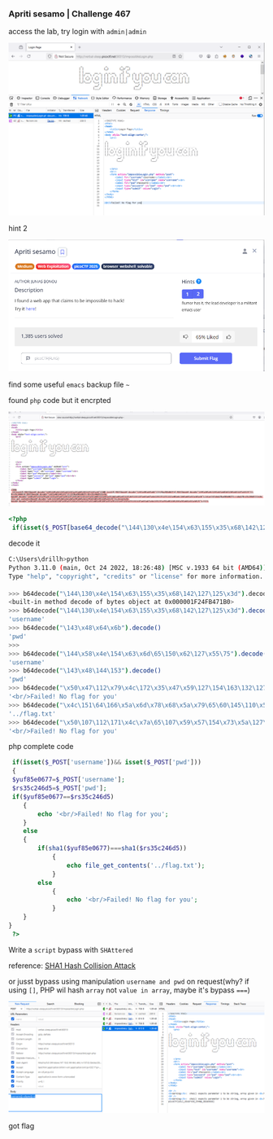 ### Apriti sesamo | Challenge 467

access the lab, try login with `admin|admin`

![alt text](image.png)

hint 2

![alt text](image-1.png)

find some useful `emacs` backup file `~`

found `php` code but it encrpted

![alt text](image-2.png)

```php
<?php
 if(isset($_POST[base64_decode("\144\130\x4e\154\x63\155\x35\x68\142\127\125\x3d")])&& isset($_POST[base64_decode("\143\x48\x64\x6b")])){$yuf85e0677=$_POST[base64_decode("\144\x58\x4e\154\x63\x6d\65\150\x62\127\x55\75")];$rs35c246d5=$_POST[base64_decode("\143\x48\144\153")];if($yuf85e0677==$rs35c246d5){echo base64_decode("\x50\x47\112\x79\x4c\172\x35\x47\x59\127\154\163\132\127\x51\x68\111\x45\x35\166\x49\x47\132\163\131\127\x63\x67\x5a\155\71\171\111\x48\x6c\166\x64\x51\x3d\x3d");}else{if(sha1($yuf85e0677)===sha1($rs35c246d5)){echo file_get_contents(base64_decode("\x4c\151\64\166\x5a\x6d\x78\x68\x5a\x79\65\60\145\110\x51\75"));}else{echo base64_decode("\x50\107\112\171\x4c\x7a\65\107\x59\x57\154\x73\x5a\127\x51\x68\x49\105\x35\x76\111\x47\132\x73\131\127\x63\x67\x5a\155\71\x79\x49\110\154\x76\x64\x51\x3d\75");}}}?>
```

decode it
```bash
C:\Users\drillh>python
Python 3.11.0 (main, Oct 24 2022, 18:26:48) [MSC v.1933 64 bit (AMD64)] on win32
Type "help", "copyright", "credits" or "license" for more information.

>>> b64decode("\144\130\x4e\154\x63\155\x35\x68\142\127\125\x3d").decode
<built-in method decode of bytes object at 0x000001F24FB471B0>
>>> b64decode("\144\130\x4e\154\x63\155\x35\x68\142\127\125\x3d").decode()
'username'
>>> b64decode("\143\x48\x64\x6b").decode()
'pwd'
>>>
>>> b64decode("\144\x58\x4e\154\x63\x6d\65\150\x62\127\x55\75").decode()
'username'
>>> b64decode("\143\x48\144\153").decode()
'pwd'
>>> b64decode("\x50\x47\112\x79\x4c\172\x35\x47\x59\127\154\163\132\127\x51\x68\111\x45\x35\166\x49\x47\132\163\131\127\x63\x67\x5a\155\71\171\111\x48\x6c\166\x64\x51\x3d\x3d").decode()
'<br/>Failed! No flag for you'
>>> b64decode("\x4c\151\64\166\x5a\x6d\x78\x68\x5a\x79\65\60\145\110\x51\75").decode()
'../flag.txt'
>>> b64decode("\x50\107\112\171\x4c\x7a\65\107\x59\x57\154\x73\x5a\127\x51\x68\x49\105\x35\x76\111\x47\132\x73\131\127\x63\x67\x5a\155\71\x79\x49\110\154\x76\x64\x51\x3d\75").decode()
'<br/>Failed! No flag for you'
```
php complete code

```php
 if(isset($_POST['username'])&& isset($_POST['pwd']))
 {
 $yuf85e0677=$_POST['username'];
 $rs35c246d5=$_POST['pwd'];
 if($yuf85e0677==$rs35c246d5)
    {
        echo '<br/>Failed! No flag for you';
    }
    else
    {
        if(sha1($yuf85e0677)===sha1($rs35c246d5))
            {
                echo file_get_contents('../flag.txt');
            }
        else
            {
                echo '<br/>Failed! No flag for you';
            }
    }
}
 ?>
```
Write a `script` bypass with `SHAttered`

reference: [SHA1 Hash Collision Attack](https://exploit-notes.hdks.org/exploit/cryptography/algorithm/sha1-hash-collision-attack/)

or jusst bypass using manipulation `username and pwd` on request(why? if using `[]`, PHP wil hash `array` not `value in array`, maybe it's bypass `===`)

![alt text](image-4.png)

got flag


